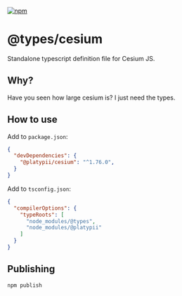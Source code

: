[![npm](https://img.shields.io/npm/v/@platypii/cesium)](https://www.npmjs.com/package/@platypii/cesium)

# @types/cesium

Standalone typescript definition file for Cesium JS.

## Why?

Have you seen how large cesium is? I just need the types.

## How to use

Add to `package.json`:
```json
{
  "devDependencies": {
    "@platypii/cesium": "^1.76.0",
  }
}
```

Add to `tsconfig.json`:
```json
{
  "compilerOptions": {
    "typeRoots": [
      "node_modules/@types",
      "node_modules/@platypii"
    ]
  }
}
```

## Publishing

```
npm publish
```
